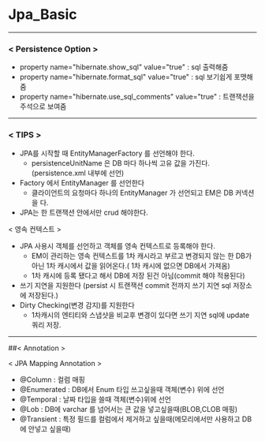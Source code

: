 # Jpa_Basic

-----

### < Persistence Option >
+ property name="hibernate.show_sql" value="true" : sql 출력해줌
+ property name="hibernate.format_sql" value="true" : sql 보기쉽게 포맷해줌 
+ property name="hibernate.use_sql_comments" value="true" : 트랜잭션을 주석으로 보여줌 
---

### < TIPS >

+ JPA를 시작할 때 EntityManagerFactory 를 선언해야 한다.
  + persistenceUnitName 은 DB 마다 하나씩 고유 값을 가진다.(persistence.xml 내부에 선언)
+ Factory 에서 EntityManager 를 선언한다
  + 클라이언트의 요청마다 하나의 EntityManager 가 선언되고 EM은 DB 커넥션을 다.
+ JPA는 한 트랜잭션 안에서만 crud 해야한다.

 < 영속 컨텍스트 >
 + JPA 사용시 객체를 선언하고 객체를 영속 컨텍스트로 등록해야 한다.
    + EM이 관리하는 영속 컨텍스트를 1차 캐시라고 부르고 변경되지 않는 한 DB가 아닌 1차 캐시에서 값을 읽어온다.( 1차 캐시에 없으면 DB에서 가져옴)
    + 1차 캐시에 등록 됐다고 해서 DB에 저장 된건 아님(commit 해야 적용된다)
  + 쓰기 지연을 지원한다 (persist 시 트랜잭션 commit 전까지 쓰기 지연 sql 저장소에 저장된다.)
+ Dirty Checking(변경 감지)를 지원한다 
  + 1차캐시의 엔티티와 스냅샷을 비교후 변경이 있다면 쓰기 지연 sql에 update 쿼리 저장.
    
-------

##< Annotation >

< JPA Mapping Annotation >

+ @Column : 컬럼 매핑
+ @Enumerated : DB에서 Enum 타입 쓰고싶을때 객체(변수) 위에 선언
+ @Temporal : 날짜 타입을 쓸때 객체(변수)위에 선언
+ @Lob : DB에 varchar 를 넘어서는 큰 값을 넣고싶을때(BLOB,CLOB 매핑)
+ @Transient : 특정 필드를 컬럼에서 제거하고 싶을때(메모리에서만 사용하고 DB에 안넣고 싶을때)
